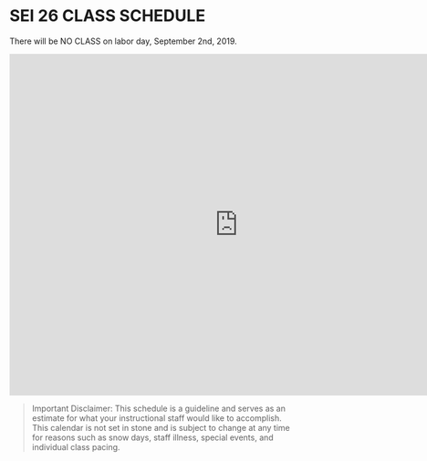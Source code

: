 # SEI 26 CLASS SCHEDULE

There will be NO CLASS on labor day, September 2nd, 2019.

<iframe src="https://calendar.google.com/calendar/embed?height=600&amp;wkst=1&amp;bgcolor=%23009688&amp;ctz=America%2FLos_Angeles&amp;src=Z2VuZXJhbGFzc2VtYi5seV9udG9qM2txMzg0Y3RsOXA1djBjZGwxbTZqNEBncm91cC5jYWxlbmRhci5nb29nbGUuY29t&amp;color=%23009688&amp;showTitle=1&amp;showTabs=0&amp;showCalendars=0&amp;showTz=0&amp;mode=WEEK" style="border-width:0" width="800" height="600" frameborder="0" scrolling="no"></iframe>

> Important Disclaimer: This schedule is a guideline and serves as an estimate for what your instructional staff would like to accomplish. This calendar is not set in stone and is subject to change at any time for reasons such as snow days, staff illness, special events, and individual class pacing. 

